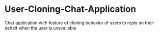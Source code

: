 # User-Cloning-Chat-Application
Chat application with feature of cloning behavior of users to reply on their behalf when the user is unavailable
